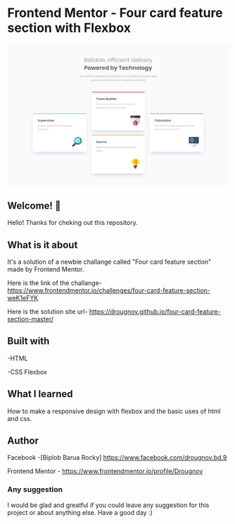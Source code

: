 # Frontend Mentor - Four card feature section with Flexbox

![Design previw for four card feature section](./design/desktop-design.jpg)

## Welcome! 👋

Hello! Thanks for cheking out this repository.

## What is it about

It's a solution of a newbie challange called "Four card feature section" made by Frontend Mentor.

Here is the link of the challange-
https://www.frontendmentor.io/challenges/four-card-feature-section-weK1eFYK

Here is the solution site url-
https://drougnov.github.io/four-card-feature-section-master/

## Built with

-HTML

-CSS Flexbox

## What I learned

How to make a responsive design with flexbox and the basic uses of html and css.

## Author

Facebook -[Biplob Barua Rocky] https://www.facebook.com/drougnov.bd.9

Frontend Mentor - https://www.frontendmentor.io/profile/Drougnov

### Any suggestion

I would be glad and greatful if you could leave any suggestion for this project or about anything else. Have a good day :)

